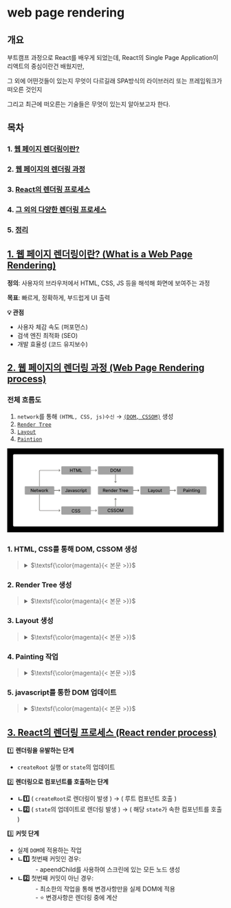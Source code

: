# web page rendering

## 개요

부트캠프 과정으로 React를 배우게 되었는데, React의 Single Page Application이 리액트의 중심이란건 배웠지만,

그 외에 어떤것들이 있는지 무엇이 다르길래 SPA방식의 라이브러리 또는 프레임워크가 떠오른 것인지

그리고 최근에 떠오른는 기술들은 무엇이 있는지 알아보고자 한다.

## 목차

### 1. [웹 페이지 렌더링이란?](#1-웹페이지-렌더링이란-what-is-a-web-page-rendering)

### 2. [웹 페이지의 렌더링 과정](#2-웹페이지의-렌더링-과정-web-page-rendering-process)

### 3. [React의 렌더링 프로세스](#3-react의-렌더링-프로세스-react-render-process)

### 4. [그 외의 다양한 렌더링 프로세스]()

### 5. [정리]()

##

## [1. 웹 페이지 렌더링이란? (What is a Web Page Rendering)](#1-웹-페이지-렌더링이란)

**정의**: 사용자의 브라우저에서 HTML, CSS, JS 등을 해석해 화면에 보여주는 과정

**목표**: 빠르게, 정확하게, 부드럽게 UI 출력

**💡 관점**

-   사용자 체감 속도 (퍼포먼스)
-   검색 엔진 최적화 (SEO)
-   개발 효율성 (코드 유지보수)

## [2. 웹 페이지의 렌더링 과정 (Web Page Rendering process)](#2-웹-페이지의-렌더링-과정)

### 전체 흐름도

1.  `network`를 통해 `(HTML, CSS, js)수신` → [`(DOM, CSSOM)`](#1-html-css를-통해-dom-cssom-생성) 생성
2.  [`Render Tree`](#2-render-tree-생성)
3.  [`Layout`](#3-layout-생성)
4.  [`Paintion`](#4-painting-작업)

![](./md_image/2025-03-19-22-30-19.png)

### 1. HTML, CSS를 통해 DOM, CSSOM 생성

> <details>
>
> <summary> $\textsf{\color{magenta}{< 본문 >}}$ </summary>
>
> ![](./md_image/2025-03-19-22-37-21.png) > **DOM**
>
> -   HTML을 브라우저가 해석하기 편하게 변환한 객체 트리
> -   HTML로 작성한 요소들의 배치와 모양을 기술한 모든 정보 존재
>
> **CSSOM**
>
> -   CSS로 작성해놓은 요소들의 스타일 관련된 모든 정보 존재
>
> </details>

### 2. Render Tree 생성

> <details>
>
> <summary> $\textsf{\color{magenta}{< 본문 >}}$ </summary>
>
> ![](./md_image/2025-03-19-22-39-19.png)
>
> -   **`DOM`** & **`CSSOM`** 을 합쳐서 렌더트리 생성
> -   **웹페이지의 청사진** 이라고도 불림 (배치와 모양 스타일 모두 존재)
>
> </details>

### 3. Layout 생성

> <details>
>
> <summary> $\textsf{\color{magenta}{< 본문 >}}$ </summary>
>
> ![](./md_image/2025-03-19-22-42-03.png)
>
> -   **`Render Tree`** 기반으로 실제 웹 페이지에 요소들의 배치를 결정하는 작업
>
> </details>

### 4. Painting 작업

> <details>
>
> <summary> $\textsf{\color{magenta}{< 본문 >}}$ </summary>
>
> ![](./md_image/2025-03-19-22-42-56.png)
>
> -   실제로 요소들을 화면에 그려내는 과정
>
> </details>

### 5. javascript를 통한 DOM 업데이트

> <details>
>
> <summary> $\textsf{\color{magenta}{< 본문 >}}$ </summary>
>
> ![](./md_image/2025-03-19-22-44-59.png)
>
> -   `javascript`를 통해 `DOM` 업데이트는 `Critical Rendering Path`를 다시 실행함
> -   각각 `Reflow`, `Repaint`라는 특별한 이름을 지을 정도로 `Layout`과 `painting` 작업은 연산이 많이 필요한 시간이 걸림
> -   그래서 페이지를 업데이트 할 때 DOM의 수정을 최소화 해야함
> -   그러나 서비스의 규모가 커질수록 이는 힘든 일
> -   여기서 React의 Single Page Application (SPA)이 획기적인 성능을 보여주게 되어 프론트의 대세가 됌
>
> </details>

## [3. React의 렌더링 프로세스 (React render process)](#3-react의-렌더링-프로세스)

:one: **렌더링을 유발하는 단계**
   - `createRoot` 실행 or `state`의 업데이트

:two: **렌더링으로 컴포넌트를 호출하는 단계**
   - **ㄴ:one:** ( `createRoot`로 렌더링이 발생 ) → ( 루트 컴포넌트 호출 )
   - **ㄴ:two:** ( `state`의 업데이트로 렌더링 발생 ) → ( 해당 `state`가 속한 컴포넌트를 호출 )

:three: **커밋 단계**
   - 실제 `DOM`에 적용하는 작업
   - **ㄴ:one:** 첫번째 커밋인 경우:\
     　　　- apeendChild를 사용하여 스크린에 있는 모든 노드 생성
   - **ㄴ:two:** 첫번째 커밋이 아닌 경우:\
      　　　- 최소한의 작업을 통해 변경사항만을 실제 DOM에 적용\
      　　　- ⭐ 변경사항은 렌더링 중에 계산